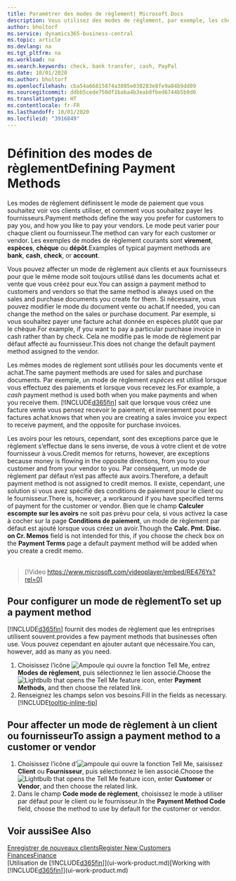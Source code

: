 ```yaml
---
title: Paramétrer des modes de règlement| Microsoft Docs
description: Vous utilisez des modes de règlement, par exemple, les chèques, le transfert bancaire, les espèces, ou Paypal, pour définir la façon dont les factures vente et achat sont payées.
author: bholtorf
ms.service: dynamics365-business-central
ms.topic: article
ms.devlang: na
ms.tgt_pltfrm: na
ms.workload: na
ms.search.keywords: check, bank transfer, cash, PayPal
ms.date: 10/01/2020
ms.author: bholtorf
ms.openlocfilehash: cba54a66815874a3885e038283e8fe9a84b9dd09
ms.sourcegitcommit: ddbb5cede750df1baba4b3eab8fbed6744b5b9d6
ms.translationtype: HT
ms.contentlocale: fr-FR
ms.lasthandoff: 10/01/2020
ms.locfileid: "3916849"
---
```

# <a name="defining-payment-methods"></a><span data-ttu-id="911cd-103">Définition des modes de règlement</span><span class="sxs-lookup"><span data-stu-id="911cd-103">Defining Payment Methods</span></span>
<span data-ttu-id="911cd-104">Les modes de règlement définissent le mode de paiement que vous souhaitez voir vos clients utiliser, et comment vous souhaitez payer les fournisseurs.</span><span class="sxs-lookup"><span data-stu-id="911cd-104">Payment methods define the way you prefer for customers to pay you, and how you like to pay your vendors.</span></span> <span data-ttu-id="911cd-105">Le mode peut varier pour chaque client ou fournisseur.</span><span class="sxs-lookup"><span data-stu-id="911cd-105">The method can vary for each customer or vendor.</span></span> <span data-ttu-id="911cd-106">Les exemples de modes de règlement courants sont **virement**, **espèces**, **chèque** ou **dépôt**.</span><span class="sxs-lookup"><span data-stu-id="911cd-106">Examples of typical payment methods are **bank**, **cash**, **check**, or **account**.</span></span>

<span data-ttu-id="911cd-107">Vous pouvez affecter un mode de règlement aux clients et aux fournisseurs pour que le même mode soit toujours utilisé dans les documents achat et vente que vous créez pour eux.</span><span class="sxs-lookup"><span data-stu-id="911cd-107">You can assign a payment method to customers and vendors so that the same method is always used on the sales and purchase documents you create for them.</span></span> <span data-ttu-id="911cd-108">Si nécessaire, vous pouvez modifier le mode du document vente ou achat.</span><span class="sxs-lookup"><span data-stu-id="911cd-108">If needed, you can change the method on the sales or purchase document.</span></span> <span data-ttu-id="911cd-109">Par exemple, si vous souhaitez payer une facture achat donnée en espèces plutôt que par le chèque.</span><span class="sxs-lookup"><span data-stu-id="911cd-109">For example, if you want to pay a particular purchase invoice in cash rather than by check.</span></span> <span data-ttu-id="911cd-110">Cela ne modifie pas le mode de règlement par défaut affecté au fournisseur.</span><span class="sxs-lookup"><span data-stu-id="911cd-110">This does not change the default payment method assigned to the vendor.</span></span>

<span data-ttu-id="911cd-111">Les mêmes modes de règlement sont utilisés pour les documents vente et achat.</span><span class="sxs-lookup"><span data-stu-id="911cd-111">The same payment methods are used for sales and purchase documents.</span></span> <span data-ttu-id="911cd-112">Par exemple, un mode de règlement _espèces_ est utilisé lorsque vous effectuez des paiements et lorsque vous recevez les.</span><span class="sxs-lookup"><span data-stu-id="911cd-112">For example, a _cash_ payment method is used both when you make payments and when you receive them.</span></span> [!INCLUDE[d365fin](includes/d365fin_md.md)] <span data-ttu-id="911cd-113">sait que lorsque vous créez une facture vente vous pensez recevoir le paiement, et inversement pour les factures achat.</span><span class="sxs-lookup"><span data-stu-id="911cd-113">knows that when you are creating a sales invoice you expect to receive payment, and the opposite for purchase invoices.</span></span>

<span data-ttu-id="911cd-114">Les avoirs pour les retours, cependant, sont des exceptions parce que le règlement s’effectue dans le sens inverse, de vous à votre client et de votre fournisseur à vous.</span><span class="sxs-lookup"><span data-stu-id="911cd-114">Credit memos for returns, however, are exceptions because money is flowing in the opposite directions, from you to your customer and from your vendor to you.</span></span> <span data-ttu-id="911cd-115">Par conséquent, un mode de règlement par défaut n’est pas affecté aux avoirs.</span><span class="sxs-lookup"><span data-stu-id="911cd-115">Therefore, a default payment method is not assigned to credit memos.</span></span> <span data-ttu-id="911cd-116">Il existe, cependant, une solution si vous avez spécifié des conditions de paiement pour le client ou le fournisseur.</span><span class="sxs-lookup"><span data-stu-id="911cd-116">There is, however, a workaround if you have specified terms of payment for the customer or vendor.</span></span> <span data-ttu-id="911cd-117">Bien que le champ **Calculer escompte sur les avoirs** ne soit pas prévu pour cela, si vous activez la case à cocher sur la page **Conditions de paiement**, un mode de règlement par défaut est ajouté lorsque vous créez un avoir.</span><span class="sxs-lookup"><span data-stu-id="911cd-117">Though the **Calc. Pmt. Disc. on Cr. Memos** field is not intended for this, if you choose the check box on the **Payment Terms** page a default payment method will be added when you create a credit memo.</span></span> <br><br>  

> [!Video https://www.microsoft.com/videoplayer/embed/RE476Ys?rel=0]

## <a name="to-set-up-a-payment-method"></a><span data-ttu-id="911cd-118">Pour configurer un mode de règlement</span><span class="sxs-lookup"><span data-stu-id="911cd-118">To set up a payment method</span></span>
[!INCLUDE[d365fin](includes/d365fin_md.md)] <span data-ttu-id="911cd-119">fournit des modes de règlement que les entreprises utilisent souvent.</span><span class="sxs-lookup"><span data-stu-id="911cd-119">provides a few payment methods that businesses often use.</span></span> <span data-ttu-id="911cd-120">Vous pouvez cependant en ajouter autant que nécessaire.</span><span class="sxs-lookup"><span data-stu-id="911cd-120">You can, however, add as many as you need.</span></span>

1. <span data-ttu-id="911cd-121">Choisissez l’icône ![Ampoule qui ouvre la fonction Tell Me](media/ui-search/search_small.png "Dites-moi ce que vous voulez faire"), entrez **Modes de règlement**, puis sélectionnez le lien associé.</span><span class="sxs-lookup"><span data-stu-id="911cd-121">Choose the ![Lightbulb that opens the Tell Me feature](media/ui-search/search_small.png "Tell me what you want to do") icon, enter **Payment Methods**, and then choose the related link.</span></span>
2. <span data-ttu-id="911cd-122">Renseignez les champs selon vos besoins.</span><span class="sxs-lookup"><span data-stu-id="911cd-122">Fill in the fields as necessary.</span></span> [!INCLUDE[tooltip-inline-tip](includes/tooltip-inline-tip_md.md)]

## <a name="to-assign-a-payment-method-to-a-customer-or-vendor"></a><span data-ttu-id="911cd-123">Pour affecter un mode de règlement à un client ou fournisseur</span><span class="sxs-lookup"><span data-stu-id="911cd-123">To assign a payment method to a customer or vendor</span></span>
1. <span data-ttu-id="911cd-124">Choisissez l’icône d’![ampoule qui ouvre la fonction Tell Me](media/ui-search/search_small.png "Dites-moi ce que vous voulez faire"), saisissez **Client** ou **Fournisseur**, puis sélectionnez le lien associé.</span><span class="sxs-lookup"><span data-stu-id="911cd-124">Choose the ![Lightbulb that opens the Tell Me feature](media/ui-search/search_small.png "Tell me what you want to do") icon, enter **Customer** or **Vendor**, and then choose the related link.</span></span>
2. <span data-ttu-id="911cd-125">Dans le champ **Code mode de règlement**, choisissez le mode à utiliser par défaut pour le client ou le fournisseur.</span><span class="sxs-lookup"><span data-stu-id="911cd-125">In the **Payment Method Code** field, choose the method to use by default for the customer or vendor.</span></span>

## <a name="see-also"></a><span data-ttu-id="911cd-126">Voir aussi</span><span class="sxs-lookup"><span data-stu-id="911cd-126">See Also</span></span>
[<span data-ttu-id="911cd-127">Enregistrer de nouveaux clients</span><span class="sxs-lookup"><span data-stu-id="911cd-127">Register New Customers</span></span>](sales-how-register-new-customers.md)  
[<span data-ttu-id="911cd-128">Finances</span><span class="sxs-lookup"><span data-stu-id="911cd-128">Finance</span></span>](finance.md)  
<span data-ttu-id="911cd-129">[Utilisation de [!INCLUDE[d365fin](includes/d365fin_md.md)]](ui-work-product.md)</span><span class="sxs-lookup"><span data-stu-id="911cd-129">[Working with [!INCLUDE[d365fin](includes/d365fin_md.md)]](ui-work-product.md)</span></span>  
